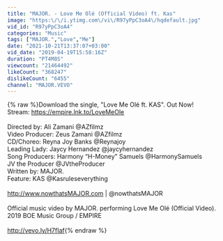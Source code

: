 ```yaml
---
title: "MAJOR. - Love Me Olé (Official Video) ft. Kas"
image: "https:\/\/i.ytimg.com\/vi\/R97yPpC3oA4\/hqdefault.jpg"
vid_id: "R97yPpC3oA4"
categories: "Music"
tags: ["MAJOR.","Love","Me"]
date: "2021-10-21T13:37:07+03:00"
vid_date: "2019-04-19T15:58:16Z"
duration: "PT4M8S"
viewcount: "21464492"
likeCount: "368247"
dislikeCount: "6455"
channel: "MAJOR.VEVO"
---
```

{% raw %}Download the single, &quot;Love Me Olé ft. KAS&quot;. Out Now!<br />Stream: <a rel="nofollow" target="blank" href="https://empire.lnk.to/LoveMeOle">https://empire.lnk.to/LoveMeOle</a><br /><br />Directed by: Ali Zamani @AZfilmz<br />Video Producer: Zeus Zamani @AZfilmz<br />CD/Choreo: Reyna Joy Banks @Reynajoy<br />Leading Lady: Jaycy Hernandez @jaycyhernandez<br />Song Producers:   Harmony “H-Money” Samuels @HarmonySamuels<br />                             JV the Producer @JVtheProducer<br />Written by: MAJOR.<br />Feature: KAS @Kasruleseverything<br /><br /><a rel="nofollow" target="blank" href="http://www.nowthatsMAJOR.com">http://www.nowthatsMAJOR.com</a> | @nowthatsMAJOR<br /><br />Official music video by MAJOR. performing Love Me Olé (Official Video). 2019 BOE Music Group / EMPIRE<br /><br /><a rel="nofollow" target="blank" href="http://vevo.ly/H7fIaf">http://vevo.ly/H7fIaf</a>{% endraw %}
